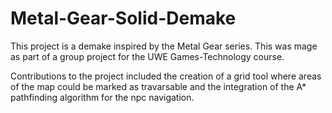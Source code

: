 # Metal-Gear-Solid-Demake
This project is a demake inspired by the Metal Gear series.
This was mage as part of a group project for the UWE Games-Technology course.

Contributions to the project included the creation of a grid tool where areas of the map could be marked as travarsable and the integration of the A* pathfinding algorithm for the npc navigation.
